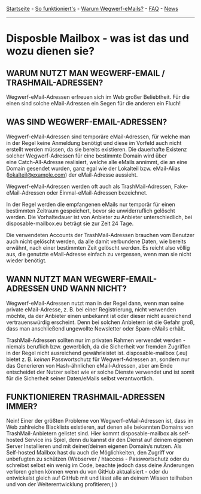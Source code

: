 [Startseite](https://gh.disposable-mailbox.eu/de/) - [So funktioniert's](https://gh.disposable-mailbox.eu/de/about.html) - [Warum Wegwerf-eMails?](https://gh.disposable-mailbox.eu/de/why.html) - [FAQ](https://gh.disposable-mailbox.eu/de/FAQ.html) - [News](https://gh.disposable-mailbox.eu/de/news.html) 

---

# Disposble Mailbox - was ist das und wozu dienen sie?

## WARUM NUTZT MAN WEGWERF-EMAIL / TRASHMAIL-ADRESSEN?

Wegwerf-eMail-Adressen erfreuen sich im Web großer Beliebtheit. Für die einen sind solche eMail-Adressen ein Segen für die anderen ein Fluch!


## WAS SIND WEGWERF-EMAIL-ADRESSEN?

Wegwerf-eMail-Adressen sind temporäre eMail-Adressen, für welche man in der Regel keine Anmeldung benötigt und diese im Vorfeld auch nicht erstellt werden müssen, da sie bereits existieren. 
Die dauerhafte Existenz solcher Wegwerf-Adressen für eine bestimmte Domain wird über eine Catch-All-Adresse realisiert, welche alle eMails annimmt, die an eine Domain gesendet wurden, ganz egal wie der Lokalteil bzw. eMail-Alias (lokalteil@example.com) der eMail-Adresse aussieht.

Wegwerf-eMail-Adressen werden oft auch als TrashMail-Adressen, Fake-eMail-Adressen oder Einmal-eMail-Adressen bezeichnet.

In der Regel werden die empfangenen eMails nur temporär für einen bestimmten Zeitraum gespeichert, bevor sie unwiderruflich gelöscht werden. 
Die Vorhaltedauer ist von Anbieter zu Anbieter unterschiedlich, bei disposable-mailbox.eu beträgt sie zur Zeit 24 Tage.

Die verwendeten Accounts der TrashMail-Adressen brauchen vom Benutzer auch nicht gelöscht werden, da alle damit verbundene Daten, wie bereits erwähnt, nach einer bestimmten Zeit gelöscht werden. 
Es reicht also völlig aus, die genutzte eMail-Adresse einfach zu vergessen, wenn man sie nicht wieder benötigt.


## WANN NUTZT MAN WEGWERF-EMAIL-ADRESSEN UND WANN NICHT?

Wegwerf-eMail-Adressen nutzt man in der Regel dann, wenn man seine private eMail-Adresse, z. B. bei einer Registrierung, nicht verwenden möchte, da der Anbieter einen unbekannt ist oder dieser nicht ausreichend vertrauenswürdig erscheint. 
Denn bei solchen Anbietern ist die Gefahr groß, dass man anschließend ungewollte Newsletter oder Spam-eMails erhält.

TrashMail-Adressen sollten nur im privaten Rahmen verwendet werden - niemals beruflich bzw. gewerblich, da die Sicherheit vor fremden Zugriffen in der Regel nicht ausreichend gewährleistet ist. 
disposable-mailbox (.eu) bietet z. B. *keinen* Passwortschutz für Wegwerf-Adressen an, sondern nur das Generieren von Hash-ähnlichen eMail-Adressen, 
aber am Ende entscheidet der Nutzer selbst wie er solche Dienste verwendet und ist somit für die Sicherheit seiner Daten/eMails selbst verantwortlich.


## FUNKTIONIEREN TRASHMAIL-ADRESSEN IMMER? 
Nein! 
Einer der größten Probleme von Wegwerf-eMail-Adressen ist, dass im Web zahlreiche Blacklists existieren, auf denen alle bekannten Domains von TrashMail-Anbietern gelistet sind.
Hier kommt disposable-mailbox als self-hosted Service ins Spiel, denn du kannst dir den Dienst auf deinem eigenen Server Installieren und mit deiner/deinen eigenen Domain/s nutzen. 
Als Self-hosted Mailbox hast du auch die Möglichkeiten, den Zugriff vor unbefugten zu schützen (Webserver / htaccess - Passwortschutz oder du schreibst selbst ein wenig im Code, beachte jedoch dass deine Änderungen verloren gehen können wenn du von GitHub aktualisiert - oder du entwickelst gleich auf GitHub mit und lässt alle an deinem Wissen teilhaben und von der Weiterentwicklung profitieren;) )



